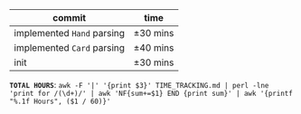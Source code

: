 | commit                     | time     |
|----------------------------|----------|
| implemented `Hand` parsing | ±30 mins |
| implemented `Card` parsing | ±40 mins |
| init                       | ±30 mins |

**`TOTAL HOURS`**:
`awk -F '|' '{print $3}' TIME_TRACKING.md | perl -lne 'print for /(\d+)/' | awk 'NF{sum+=$1} END {print sum}' | awk '{printf "%.1f Hours", ($1 / 60)}'`
